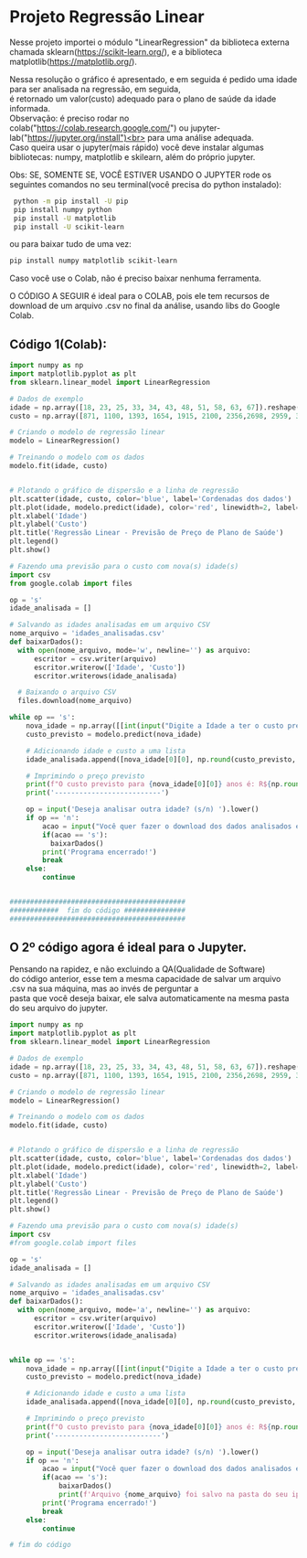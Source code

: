  # Projeto Regressão Linear 

 Nesse projeto importei o módulo "LinearRegression" da biblioteca externa chamada sklearn(https://scikit-learn.org/), e a biblioteca matplotlib(https://matplotlib.org/).

 Nessa resolução o gráfico é apresentado, e em seguida é pedido uma idade para ser analisada na regressão, em seguida,<br>
é retornado um valor(custo) adequado para o plano de saúde da idade informada. <br> Observação: é preciso rodar no colab("https://colab.research.google.com/") ou jupyter-lab("https://jupyter.org/install")<br> para uma análise adequada.<br> Caso queira usar o jupyter(mais rápido) você deve instalar algumas bibliotecas: numpy, matplotlib e skilearn, além do próprio jupyter.

 Obs: SE, SOMENTE SE, VOCÊ ESTIVER USANDO O JUPYTER rode os seguintes comandos no seu terminal(você precisa do python instalado):
```bash
 python -m pip install -U pip
 pip install numpy python
 pip install -U matplotlib
 pip install -U scikit-learn
```
 ou para baixar tudo de uma vez: 
```bash
pip install numpy matplotlib scikit-learn
```
 Caso você use o Colab, não é preciso baixar nenhuma ferramenta.

O CÓDIGO A SEGUIR é ideal para o COLAB, pois ele tem recursos de download de um arquivo .csv no final da análise, usando libs do Google Colab.

## Código 1(Colab):
```python
import numpy as np
import matplotlib.pyplot as plt
from sklearn.linear_model import LinearRegression

# Dados de exemplo
idade = np.array([18, 23, 25, 33, 34, 43, 48, 51, 58, 63, 67]).reshape(-1, 1)
custo = np.array([871, 1100, 1393, 1654, 1915, 2100, 2356,2698, 2959, 3000, 3100])

# Criando o modelo de regressão linear
modelo = LinearRegression()

# Treinando o modelo com os dados
modelo.fit(idade, custo)


# Plotando o gráfico de dispersão e a linha de regressão
plt.scatter(idade, custo, color='blue', label='Cordenadas dos dados')
plt.plot(idade, modelo.predict(idade), color='red', linewidth=2, label='Regressão Linear')
plt.xlabel('Idade')
plt.ylabel('Custo')
plt.title('Regressão Linear - Previsão de Preço de Plano de Saúde')
plt.legend()
plt.show()

# Fazendo uma previsão para o custo com nova(s) idade(s)
import csv
from google.colab import files

op = 's'
idade_analisada = []

# Salvando as idades analisadas em um arquivo CSV
nome_arquivo = 'idades_analisadas.csv'
def baixarDados():
  with open(nome_arquivo, mode='w', newline='') as arquivo:
      escritor = csv.writer(arquivo)
      escritor.writerow(['Idade', 'Custo'])
      escritor.writerows(idade_analisada)

  # Baixando o arquivo CSV
  files.download(nome_arquivo)

while op == 's':
    nova_idade = np.array([[int(input("Digite a Idade a ter o custo previsto: "))]])  # Nova idade para prever o custo
    custo_previsto = modelo.predict(nova_idade)

    # Adicionando idade e custo a uma lista
    idade_analisada.append([nova_idade[0][0], np.round(custo_previsto, 2)[0]])

    # Imprimindo o preço previsto
    print(f"O custo previsto para {nova_idade[0][0]} anos é: R${np.round(custo_previsto,2)[0]}")
    print('--------------------------')

    op = input('Deseja analisar outra idade? (s/n) ').lower()
    if op == 'n':
        acao = input("Você quer fazer o download dos dados analisados em .csv? (s/n)").lower()
        if(acao == 's'):
          baixarDados()
        print('Programa encerrado!')
        break
    else:
        continue


###########################################
############  fim do código ###############
###########################################
```

## O 2º código agora é ideal para o Jupyter.
Pensando na rapidez, e não excluindo a QA(Qualidade de Software)<br>
do código anterior, esse tem a mesma capacidade de salvar um arquivo .csv na sua máquina, mas ao invés de perguntar a<br>
pasta que você deseja baixar, ele salva automaticamente na mesma pasta do seu arquivo do jupyter.<br>
```python
import numpy as np
import matplotlib.pyplot as plt
from sklearn.linear_model import LinearRegression

# Dados de exemplo
idade = np.array([18, 23, 25, 33, 34, 43, 48, 51, 58, 63, 67]).reshape(-1, 1)
custo = np.array([871, 1100, 1393, 1654, 1915, 2100, 2356,2698, 2959, 3000, 3100])

# Criando o modelo de regressão linear
modelo = LinearRegression()

# Treinando o modelo com os dados
modelo.fit(idade, custo)


# Plotando o gráfico de dispersão e a linha de regressão
plt.scatter(idade, custo, color='blue', label='Cordenadas dos dados')
plt.plot(idade, modelo.predict(idade), color='red', linewidth=2, label='Regressão Linear')
plt.xlabel('Idade')
plt.ylabel('Custo')
plt.title('Regressão Linear - Previsão de Preço de Plano de Saúde')
plt.legend()
plt.show()

# Fazendo uma previsão para o custo com nova(s) idade(s)
import csv
#from google.colab import files

op = 's'
idade_analisada = []

# Salvando as idades analisadas em um arquivo CSV
nome_arquivo = 'idades_analisadas.csv'
def baixarDados():
  with open(nome_arquivo, mode='a', newline='') as arquivo:
      escritor = csv.writer(arquivo)
      escritor.writerow(['Idade', 'Custo'])
      escritor.writerows(idade_analisada)


while op == 's':
    nova_idade = np.array([[int(input("Digite a Idade a ter o custo previsto: "))]])  # Nova idade para prever o custo
    custo_previsto = modelo.predict(nova_idade)

    # Adicionando idade e custo a uma lista
    idade_analisada.append([nova_idade[0][0], np.round(custo_previsto, 2)[0]])

    # Imprimindo o preço previsto
    print(f"O custo previsto para {nova_idade[0][0]} anos é: R${np.round(custo_previsto,2)[0]}")
    print('--------------------------')

    op = input('Deseja analisar outra idade? (s/n) ').lower()
    if op == 'n':
        acao = input("Você quer fazer o download dos dados analisados em .csv? (s/n)").lower()
        if(acao == 's'):
            baixarDados()
            print(f'Arquivo {nome_arquivo} foi salvo na pasta do seu ipynb notebook!')
        print('Programa encerrado!')
        break
    else:
        continue

# fim do código
```
